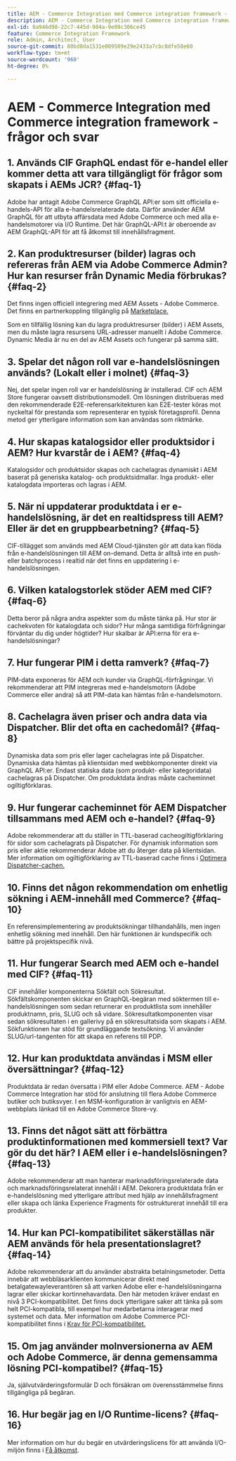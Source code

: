 ```yaml
---
title: AEM - Commerce Integration med Commerce integration framework - frågor och svar
description: AEM - Commerce Integration med Commerce integration framework - frågor och svar
exl-id: 0a946d98-22c7-445d-984a-9e09c306ce45
feature: Commerce Integration Framework
role: Admin, Architect, User
source-git-commit: 80bd8da1531e009509e29e2433a7cbc8dfe58e60
workflow-type: tm+mt
source-wordcount: '960'
ht-degree: 0%

---
```



# AEM - Commerce Integration med Commerce integration framework - frågor och svar

## &#x200B;1. Används CIF GraphQL endast för e-handel eller kommer detta att vara tillgängligt för frågor som skapats i AEMs JCR? {#faq-1}

Adobe har antagit Adobe Commerce GraphQL API:er som sitt officiella e-handels-API för alla e-handelsrelaterade data. Därför använder AEM GraphQL för att utbyta affärsdata med Adobe Commerce och med alla e-handelsmotorer via I/O Runtime. Det här GraphQL-API:t är oberoende av AEM GraphQL-API för att få åtkomst till innehållsfragment.

## &#x200B;2. Kan produktresurser (bilder) lagras och refereras från AEM via Adobe Commerce Admin? Hur kan resurser från Dynamic Media förbrukas? {#faq-2}

Det finns ingen officiell integrering med AEM Assets - Adobe Commerce. Det finns en partnerkoppling tillgänglig på [Marketplace.](https://commercemarketplace.adobe.com)

Som en tillfällig lösning kan du lagra produktresurser (bilder) i AEM Assets, men du måste lagra resursens URL-adresser manuellt i Adobe Commerce. Dynamic Media är nu en del av AEM Assets och fungerar på samma sätt.

## &#x200B;3. Spelar det någon roll var e-handelslösningen används? (Lokalt eller i molnet) {#faq-3}

Nej, det spelar ingen roll var er handelslösning är installerad. CIF och AEM Store fungerar oavsett distributionsmodell. Om lösningen distribueras med den rekommenderade E2E-referensarkitekturen kan E2E-tester köras mot nyckeltal för prestanda som representerar en typisk företagsprofil. Denna metod ger ytterligare information som kan användas som riktmärke.

## &#x200B;4. Hur skapas katalogsidor eller produktsidor i AEM? Hur kvarstår de i AEM? {#faq-4}

Katalogsidor och produktsidor skapas och cachelagras dynamiskt i AEM baserat på generiska katalog- och produktsidmallar. Inga produkt- eller katalogdata importeras och lagras i AEM.

## &#x200B;5. När ni uppdaterar produktdata i er e-handelslösning, är det en realtidspress till AEM? Eller är det en gruppbearbetning? {#faq-5}

CIF-tillägget som används med AEM Cloud-tjänsten gör att data kan flöda från e-handelslösningen till AEM on-demand. Detta är alltså inte en push- eller batchprocess i realtid när det finns en uppdatering i e-handelslösningen.

## &#x200B;6. Vilken katalogstorlek stöder AEM med CIF? {#faq-6}

Detta beror på några andra aspekter som du måste tänka på. Hur stor är cachekvoten för katalogdata och sidor? Hur många samtidiga förfrågningar förväntar du dig under högtider? Hur skalbar är API:erna för era e-handelslösningar?

## &#x200B;7. Hur fungerar PIM i detta ramverk? {#faq-7}

PIM-data exponeras för AEM och kunder via GraphQL-förfrågningar. Vi rekommenderar att PIM integreras med e-handelsmotorn (Adobe Commerce eller andra) så att PIM-data kan hämtas från e-handelsmotorn.

## &#x200B;8. Cachelagra även priser och andra data via Dispatcher. Blir det ofta en cachedomål? {#faq-8}

Dynamiska data som pris eller lager cachelagras inte på Dispatcher. Dynamiska data hämtas på klientsidan med webbkomponenter direkt via GraphQL API:er. Endast statiska data (som produkt- eller kategoridata) cachelagras på Dispatcher. Om produktdata ändras måste cacheminnet ogiltigförklaras.

## &#x200B;9. Hur fungerar cacheminnet för AEM Dispatcher tillsammans med AEM och e-handel? {#faq-9}

Adobe rekommenderar att du ställer in TTL-baserad cacheogiltigförklaring för sidor som cachelagrats på Dispatcher. För dynamisk information som pris eller aktie rekommenderar Adobe att du återger data på klientsidan. Mer information om ogiltigförklaring av TTL-baserad cache finns i [Optimera Dispatcher-cachen.](https://experienceleague.adobe.com/docs/experience-cloud-kcs/kbarticles/KA-17458.html?lang=sv-SE)

## &#x200B;10. Finns det någon rekommendation om enhetlig sökning i AEM-innehåll med Commerce? {#faq-10}

En referensimplementering av produktsökningar tillhandahålls, men ingen enhetlig sökning med innehåll. Den här funktionen är kundspecifik och bättre på projektspecifik nivå.

## &#x200B;11. Hur fungerar Search med AEM och e-handel med CIF? {#faq-11}

CIF innehåller komponenterna Sökfält och Sökresultat. Sökfältskomponenten skickar en GraphQL-begäran med söktermen till e-handelslösningen som sedan returnerar en produktlista som innehåller produktnamn, pris, SLUG och så vidare. Sökresultatkomponenten visar sedan sökresultaten i en gallerivy på en sökresultatsida som skapats i AEM. Sökfunktionen har stöd för grundläggande textsökning. Vi använder SLUG/url-tangenten för att skapa en referens till PDP.

## &#x200B;12. Hur kan produktdata användas i MSM eller översättningar? {#faq-12}

Produktdata är redan översatta i PIM eller Adobe Commerce. AEM - Adobe Commerce Integration har stöd för anslutning till flera Adobe Commerce butiker och butiksvyer. I en MSM-konfiguration är vanligtvis en AEM-webbplats länkad till en Adobe Commerce Store-vy.

## &#x200B;13. Finns det något sätt att förbättra produktinformationen med kommersiell text? Var gör du det här? I AEM eller i e-handelslösningen? {#faq-13}

Adobe rekommenderar att man hanterar marknadsföringsrelaterade data och marknadsföringsrelaterat innehåll i AEM. Dekorera produktdata från er e-handelslösning med ytterligare attribut med hjälp av innehållsfragment eller skapa och länka Experience Fragments för ostrukturerat innehåll till era produkter.

## &#x200B;14. Hur kan PCI-kompatibilitet säkerställas när AEM används för hela presentationslagret? {#faq-14}

Adobe rekommenderar att du använder abstrakta betalningsmetoder. Detta innebär att webbläsarklienten kommunicerar direkt med betalgatewayleverantören så att varken Adobe eller e-handelslösningarna lagrar eller skickar kortinnehavardata. Den här metoden kräver endast en nivå 3 PCI-kompatibilitet. Det finns dock ytterligare saker att tänka på som helt PCI-kompatibla, till exempel hur medarbetarna interagerar med systemet och data. Mer information om Adobe Commerce PCI-kompatibilitet finns i [Krav för PCI-kompatibilitet.](https://business.adobe.com/products/magento/pci-compliance.html)

## &#x200B;15. Om jag använder molnversionerna av AEM och Adobe Commerce, är denna gemensamma lösning PCI-kompatibel? {#faq-15}

Ja, självutvärderingsformulär D och försäkran om överensstämmelse finns tillgängliga på begäran.

## &#x200B;16. Hur begär jag en I/O Runtime-licens? {#faq-16}

Mer information om hur du begär en utvärderingslicens för att använda I/O-miljön finns i [Få åtkomst](https://developer.adobe.com/runtime/docs/guides/overview/getting_access/).
